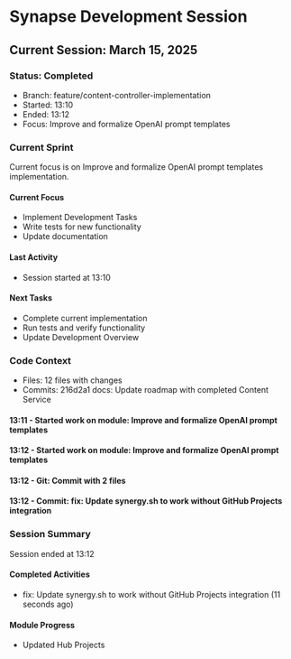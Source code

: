 # Synapse Development Session
## Current Session: March 15, 2025

### Status: Completed
- Branch: feature/content-controller-implementation
- Started: 13:10
- Ended: 13:12
- Focus: Improve and formalize OpenAI prompt templates

### Current Sprint
Current focus is on Improve and formalize OpenAI prompt templates implementation.

#### Current Focus
- Implement Development Tasks
- Write tests for new functionality
- Update documentation

#### Last Activity
- Session started at 13:10

#### Next Tasks
- Complete current implementation
- Run tests and verify functionality
- Update Development Overview

### Code Context
- Files: 12 files with changes
- Commits: 216d2a1 docs: Update roadmap with completed Content Service
#### 13:11 - Started work on module: Improve and formalize OpenAI prompt templates
#### 13:12 - Started work on module: Improve and formalize OpenAI prompt templates
#### 13:12 - Git: Commit with 2 files
#### 13:12 - Commit: fix: Update synergy.sh to work without GitHub Projects integration

### Session Summary
Session ended at 13:12

#### Completed Activities
- fix: Update synergy.sh to work without GitHub Projects integration (11 seconds ago)

#### Module Progress
- Updated Hub Projects

